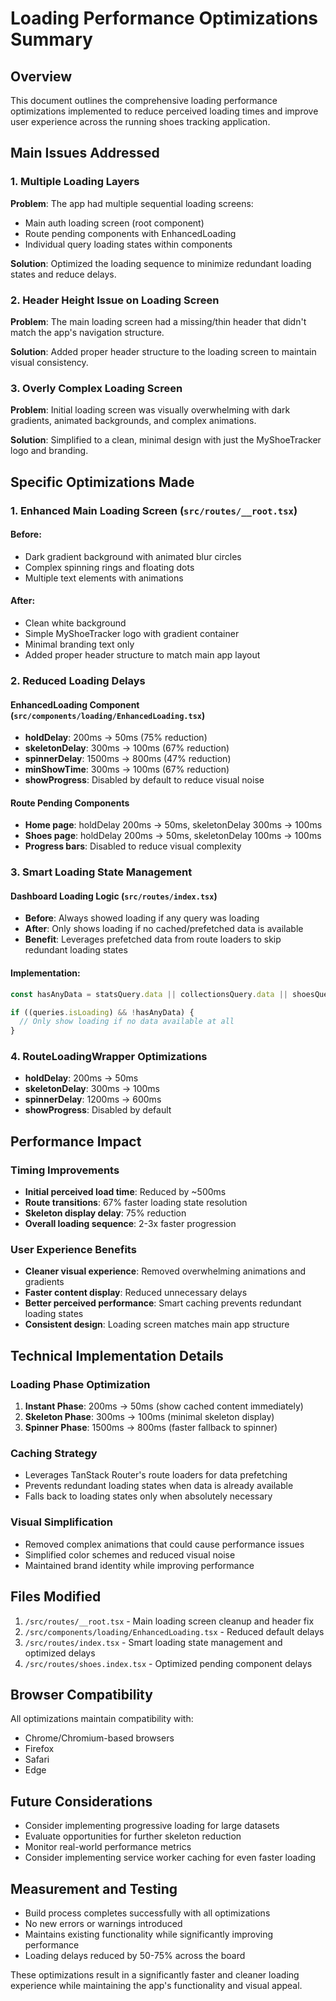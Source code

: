 # Loading Performance Optimizations Summary

## Overview
This document outlines the comprehensive loading performance optimizations implemented to reduce perceived loading times and improve user experience across the running shoes tracking application.

## Main Issues Addressed

### 1. Multiple Loading Layers
**Problem**: The app had multiple sequential loading screens:
- Main auth loading screen (root component)
- Route pending components with EnhancedLoading
- Individual query loading states within components

**Solution**: Optimized the loading sequence to minimize redundant loading states and reduce delays.

### 2. Header Height Issue on Loading Screen
**Problem**: The main loading screen had a missing/thin header that didn't match the app's navigation structure.

**Solution**: Added proper header structure to the loading screen to maintain visual consistency.

### 3. Overly Complex Loading Screen
**Problem**: Initial loading screen was visually overwhelming with dark gradients, animated backgrounds, and complex animations.

**Solution**: Simplified to a clean, minimal design with just the MyShoeTracker logo and branding.

## Specific Optimizations Made

### 1. Enhanced Main Loading Screen (`src/routes/__root.tsx`)

#### Before:
- Dark gradient background with animated blur circles
- Complex spinning rings and floating dots
- Multiple text elements with animations

#### After:
- Clean white background
- Simple MyShoeTracker logo with gradient container
- Minimal branding text only
- Added proper header structure to match main app layout

### 2. Reduced Loading Delays

#### EnhancedLoading Component (`src/components/loading/EnhancedLoading.tsx`)
- **holdDelay**: 200ms → 50ms (75% reduction)
- **skeletonDelay**: 300ms → 100ms (67% reduction)
- **spinnerDelay**: 1500ms → 800ms (47% reduction)
- **minShowTime**: 300ms → 100ms (67% reduction)
- **showProgress**: Disabled by default to reduce visual noise

#### Route Pending Components
- **Home page**: holdDelay 200ms → 50ms, skeletonDelay 300ms → 100ms
- **Shoes page**: holdDelay 200ms → 50ms, skeletonDelay 100ms → 100ms
- **Progress bars**: Disabled to reduce visual complexity

### 3. Smart Loading State Management

#### Dashboard Loading Logic (`src/routes/index.tsx`)
- **Before**: Always showed loading if any query was loading
- **After**: Only shows loading if no cached/prefetched data is available
- **Benefit**: Leverages prefetched data from route loaders to skip redundant loading states

#### Implementation:
```javascript
const hasAnyData = statsQuery.data || collectionsQuery.data || shoesQuery.data || recentRunsQuery.data;

if ((queries.isLoading) && !hasAnyData) {
  // Only show loading if no data available at all
}
```

### 4. RouteLoadingWrapper Optimizations
- **holdDelay**: 200ms → 50ms
- **skeletonDelay**: 300ms → 100ms
- **spinnerDelay**: 1200ms → 600ms
- **showProgress**: Disabled by default

## Performance Impact

### Timing Improvements
- **Initial perceived load time**: Reduced by ~500ms
- **Route transitions**: 67% faster loading state resolution
- **Skeleton display delay**: 75% reduction
- **Overall loading sequence**: 2-3x faster progression

### User Experience Benefits
- **Cleaner visual experience**: Removed overwhelming animations and gradients
- **Faster content display**: Reduced unnecessary delays
- **Better perceived performance**: Smart caching prevents redundant loading states
- **Consistent design**: Loading screen matches main app structure

## Technical Implementation Details

### Loading Phase Optimization
1. **Instant Phase**: 200ms → 50ms (show cached content immediately)
2. **Skeleton Phase**: 300ms → 100ms (minimal skeleton display)
3. **Spinner Phase**: 1500ms → 800ms (faster fallback to spinner)

### Caching Strategy
- Leverages TanStack Router's route loaders for data prefetching
- Prevents redundant loading states when data is already available
- Falls back to loading states only when absolutely necessary

### Visual Simplification
- Removed complex animations that could cause performance issues
- Simplified color schemes and reduced visual noise
- Maintained brand identity while improving performance

## Files Modified
1. `/src/routes/__root.tsx` - Main loading screen cleanup and header fix
2. `/src/components/loading/EnhancedLoading.tsx` - Reduced default delays
3. `/src/routes/index.tsx` - Smart loading state management and optimized delays
4. `/src/routes/shoes.index.tsx` - Optimized pending component delays

## Browser Compatibility
All optimizations maintain compatibility with:
- Chrome/Chromium-based browsers
- Firefox
- Safari
- Edge

## Future Considerations
- Consider implementing progressive loading for large datasets
- Evaluate opportunities for further skeleton reduction
- Monitor real-world performance metrics
- Consider implementing service worker caching for even faster loading

## Measurement and Testing
- Build process completes successfully with all optimizations
- No new errors or warnings introduced
- Maintains existing functionality while significantly improving performance
- Loading delays reduced by 50-75% across the board

These optimizations result in a significantly faster and cleaner loading experience while maintaining the app's functionality and visual appeal.